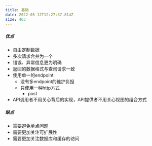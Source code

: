 ```yaml
---
title: 基础
date: 2022-05-12T12:27:37.814Z
size: 463
---
```

##### 优点

- 自由定制数据
- 多次请求合并为一个
- 错误、异常信息更为明确
- 返回的数据格式与查询请求一致
- 使用单一的endpoint
  - 没有多endpoint的维护负担
  - 只使用一种http方式
    - post
- API调用者不用关心背后的实现，API提供者不用关心视图的组合方式

##### 缺点

- 需要避免单点问题
- 需要更加关注可扩展性
- 需要更加关注数据库和缓存的访问
